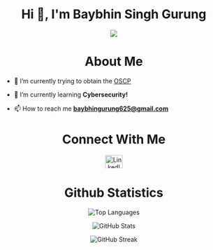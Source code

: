 <h1 align="center">Hi 👋, I'm Baybhin Singh Gurung</h1>

<p align="center">
  <img src="https://readme-typing-svg.demolab.com/?lines=Interested+in+Software+Engineering+and+Cybersecurity!&font=Fira%20Code&center=true&width=440&height=45&color=FFFFFF&vCenter=true&size=12">
</p>


<h1 align="center">About Me</h1>

- 🔭 I’m currently trying to obtain the [OSCP](https://www.offsec.com/courses/pen-200/?utm_campaign=Google-Ads_Brand_PPC_PWK_2020_Update_NAM=&utm_medium=cpc=&utm_source=google=&utm_source=adwords&utm_term=kwd=oscp:cid-9248778671:kwd-314572348942:dev-c:mt-e&utm_campaign=Brand_PPC_PWK_2020_Update_USA&utm_medium=ppc&utm_content=crid=532571868665&hsa_mt=e&hsa_ad=532571868665&hsa_net=adwords&hsa_src=g&hsa_kw=oscp&hsa_tgt=kwd-314572348942&hsa_cam=9248778671&hsa_acc=7794287291&hsa_ver=3&hsa_grp=92741699943&gad_source=1&gclid=Cj0KCQjw97SzBhDaARIsAFHXUWAxLd1nDwxd_IWOunRkhlPf8G9IFKv36nqnoUGIrOSrL_v6g4FZR0EaAgqMEALw_wcB)

- 🌱 I’m currently learning **Cybersecurity!**

- 📫 How to reach me **baybhingurung625@gmail.com**


<h1 align="center">Connect With Me</h1>
<p align="center">
  <a href="https://www.linkedin.com/in/baybhin-gurung-653a151b/" target="blank">
    <img align="center" src="https://raw.githubusercontent.com/rahuldkjain/github-profile-readme-generator/master/src/images/icons/Social/linked-in-alt.svg" alt="LinkedIn Profile" height="30" width="40" />
  </a>
</p>


<h1 align="center">Github Statistics </h1>
<p align="center">
  <img src="https://github-readme-stats.vercel.app/api/top-langs?username=baybhinprogramming25&show_icons=true&theme=dark&locale=en&layout=compact" alt="Top Languages" />
</p>
<p align="center">
  <img src="https://github-readme-stats.vercel.app/api?username=baybhinprogramming25&show_icons=true&theme=dark&cache_seconds=1800&locale=en" alt="GitHub Stats" />
</p>
<p align="center">
  <img src="https://github-readme-streak-stats.herokuapp.com/?user=baybhinprogramming25&theme=dark" alt="GitHub Streak" />
</p>
